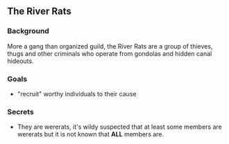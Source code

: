 ## The River Rats

### Background

More a gang than organized guild, the River Rats are a group of thieves, thugs and other criminals who operate from gondolas and hidden canal hideouts.

### Goals

* "recruit" worthy individuals to their cause

### Secrets

* They are wererats, it's wildy suspected that at least some members are wererats but it is not known that **ALL** members are.